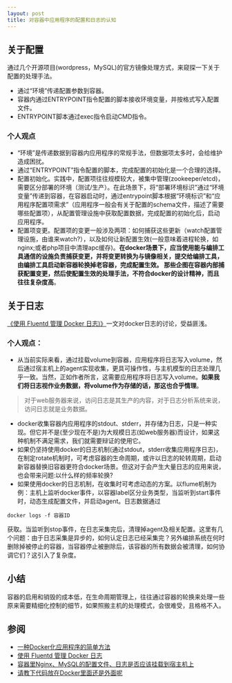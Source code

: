 ```yaml
---
layout: post
title: 对容器中应用程序的配置和日志的认知
---
```


## 关于配置
通过几个开源项目(wordpress，MySQL)的官方镜像处理方式，来窥探一下关于配置的处理手法。
- 通过“环境”传递配置参数到容器。
- 容器内通过ENTRYPOINT指令配置的脚本接收环境变量，并按格式写入配置文件。
- ENTRYPOINT脚本通过exec指令启动CMD指令。

### 个人观点
- “环境”是传递数据到容器内应用程序的常规手法，但数据项太多时，会给维护造成困扰。
- 通过“ENTRYPOINT”指令配置的脚本，完成配置的初始化是一个合理的选择。
- 配置初始化。实践中，配置项往往规模较大，被集中管理(zookeeper/etcd)，需要区分部署的环境（测试/生产）。在此场景下，将“部署环境标识”通过“环境变量”传递到容器，在容器启动时，通过entrypoint脚本根据“环境标识”和“应用程序配置项需求”（应用程序一般会有关于配置的schema文件，描述了需要哪些配置项），从配置管理设施中获取配置数据，完成配置的初始化后，启动应用程序。
- 配置项变更。配置项的变更一般涉及两项：如何捕获这些更新（watch配置管理设施，由谁来watch?），以及如何让新配置生效(一般意味着进程轮换，如nginx;或者php项目中清理apc缓存)。**在docker场景下，应当使用能与编排工具通信的设施负责捕获变更，并将变更转换为与镜像相关，提交给编排工具，由编排工具启动新容器轮换掉老容器，完成配置生效。 那些企图在容器内部捕获配置变更，然后使配置生效的处理手法，不符合docker的设计精神，而且往往复杂度高**。

## 关于日志

[《使用 Fluentd 管理 Docker 日志)》](http://segmentfault.com/a/1190000000730444)一文对docker日志的讨论，受益匪浅。
### 个人观点：
- 从当前实际来看，通过挂载volume到容器，应用程序将日志写入volume，然后通过宿主机上的agent实现收集，更具可操作性，与主机模型的日志处理几乎一致。当然，正如作者所言，这需要应用程序将日志写入volume。**如果我们将日志视作业务数据，将volume作为存储的话，那这也合乎情理**。
>对于web服务器来说，访问日志是其生产的内容，对于日志分析系统来说，访问日志就是业务数据。

- docker收集容器内应用程序的stdout、stderr，并存储为日志，只是一种实现。但它并不是(至少现在不是)为大规模日志(如web服务器)而设计，如果这种机制不满足需求，我们就需要辩证的使用它。
- 如果仍坚持使用docker的日志机制(通过stdout，stderr收集应用程序日志)，在制定rotate机制时，可考虑容器的生命周期，或许以日志的轮转周期，启动新容器替换旧容器更符合docker场景。但这对于会产生大量日志的应用来说，也会带来问题:以什么样的频率轮换?
- 如果使用docker的日志机制，在收集时可考虑动态的方案。以flume机制为例：主机上监听docker事件，以容器label区分业务类型，当监听到start事件时，动态生成配置文件，并启动agent。日志数据通过
```
docker logs -f 容器ID 
```
获取。当监听到stop事件，在日志采集完后，清理掉agent及相关配置。这里有几个问题：由于日志采集是异步的，如何认定日志已经采集完？另外编排系统在何时删除掉被停止的容器，当容器停止被删除后，该容器的所有数据会被清理，如何协调它们？这引入了复杂度。

## 小结
容器的启用和销毁的成本低，在生命周期管理上，往往通过容器的轮换来处理一些原来需要精细化控制的细节，如果照搬主机的处理模式，会很难受，且格格不入。

## 参阅
- [一种Docker化应用程序的简单方法](http://dockerpool.com/article/1416030496)
- [使用 Fluentd 管理 Docker 日志](http://segmentfault.com/a/1190000000730444)
- [容器里Nginx、MySQL的配置文件、日志是否应该挂载到宿主机上](http://dockone.io/question/54)
- [请教下代码放在Docker里面还是外面呢](http://dockone.io/question/24)
